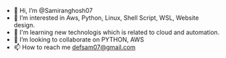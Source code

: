 - 👋 Hi, I’m @Samiranghosh07
- 👀 I’m interested in Aws, Python, Linux, Shell Script, WSL, Website design.
- 🌱 I'm learning new technologis which is related to cloud and automation.
- 💞️ I’m looking to collaborate on PYTHON, AWS
- 📫 How to reach me defsam07@gmail.com

<!---
Samiranghosh07/Samiranghosh07 is a ✨ special ✨ repository because its `README.md` (this file) appears on your GitHub profile.
You can click the Preview link to take a look at your changes.
--->
